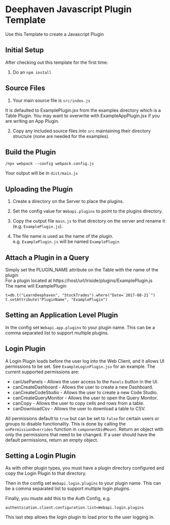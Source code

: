 # Deephaven Javascript Plugin Template

Use this Template to create a Javascript Plugin

## Initial Setup

After checking out this template for the first time:

1. Do an `npm install`

## Source Files

1. Your main source file is `src/index.js`

It is defaulted to ExamplePlugin.jsx from the examples directory which is a Table Plugin. You may want to overwrite with ExampleAppPlugin.jsx
if you are writing an App Plugin.

2. Copy any included source files into `src` maintaining their directory structure (none are needed for the examples).

## Build the Plugin

```
/npx webpack --config webpack.config.js
```

Your output will be in `dist/main.js`

## Uploading the Plugin

1.  Create a directory on the Server to place the plugins.

2.  Set the config value for `Webapi.plugins` to point to the plugins directory.

3.  Copy the output file `main.js` to that directory on the server and rename it (e.g. `ExamplePlugin.js`).

4.  The file name is used as the name of the plugin. <br>
    e.g. `ExamplePlugin.js` will be named `ExamplePlugin`

## Attach a Plugin in a Query

Simply set the PLUGIN_NAME attribute on the Table with the name of the plugin <br>
For a plugin located at https://host/url/iriside/plugins/ExamplePlugin.js <br>
The name will ExamplePlugin

```
t=db.t("LearnDeephaven", "StockTrades").where("Date=`2017-08-21`")
t.setAttribute("PluginName", "ExamplePlugin")
```

## Setting an Application Level Plugin

In the config set `Webapi.app.plugins` to your plugin name. This can be a comma separated list to support multiple plugins.

## Login Plugin

A Login Plugin loads before the user log into the Web Client, and it allows UI permissions to be set. See `ExampleLoginPlugin.jsx` for an example.
The current supported permissions are:

- canUsePanels - Allows the user access to the `Panels` button in the UI.
- canCreateDashboard - Allows the user to create a new Dashboard.
- canCreateCodeStudio - Allows the user to create a new Code Studio.
- canCreateQueryMonitor - Allows the user to open the Query Monitor.
- canCopy - Allows the user to copy cells and rows from a table.
- canDownloadCsv - Allows the user to download a table to CSV.

All permissions default to `true` but can be set to `false` for certain users or groups to disable functionality.
This is done by calling the `onPermissionOverrides` function in `componentDidMount`. Return an object with only
the permissions that need to be changed. If a user should have the default permissions, return an empty object.

## Setting a Login Plugin

As with other plugin types, you must have a plugin directory configured and copy the Login Plugin to that directory.

Then in the config set `Webapi.login.plugins` to your plugin name. This can be a comma separated list to support multiple login plugins.

Finally, you muste add this to the Auth Config, e.g.

```
authentication.client.configuration.list=Webapi.login.plugins
```

This last step allows the login plugin to load prior to the user logging in.

